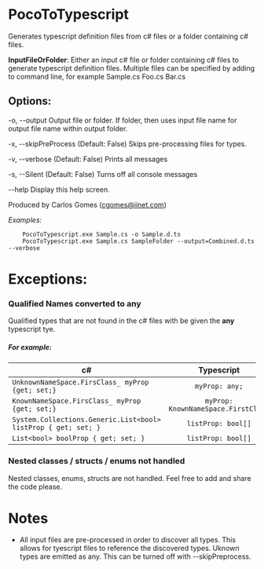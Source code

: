 # PocoToTypescript

Generates typescript definition files from c# files or a folder containing c# files.

**InputFileOrFolder**:
    Either an input c# file or folder containing c# files to generate typescript definition files.
    Multiple files can be specified by adding to command line, for example Sample.cs Foo.cs Bar.cs

## Options:

  -o, --output     Output file or folder.  If folder, then uses input file name for output file name within output folder.

  -x, --skipPreProcess (Default: False) Skips pre-processing files for types.

  -v, --verbose    (Default: False) Prints all messages

  -s, --Silent     (Default: False) Turns off all console messages

  --help           Display this help screen.

Produced by Carlos Gomes (cgomes@iinet.com)

_Examples:_
```
    PocoToTypescript.exe Sample.cs -o Sample.d.ts
    PocoToTypescript.exe Sample.cs SampleFolder --output=Combined.d.ts --verbose
```

# Exceptions:

### Qualified Names converted to any
Qualified types that are not found in the c# files with be given the **any** typescript tye.

##### For example: 

| c#            | Typescript    |
| ------------- |:-------------:|
| `UnknownNameSpace.FirsClass_ myProp {get; set;}`      | `myProp: any;` |
| `KnownNameSpace.FirsClass_ myProp {get; set;}`      | `myProp: KnownNameSpace.FirstClass` |
| `System.Collections.Generic.List<bool> listProp { get; set; }` | `listProp: bool[]`      |
| `List<bool> boolProp { get; set; }` | `listProp: bool[]`      |

### Nested classes / structs / enums not handled
Nested classes, enums, structs are not handled.  Feel free to add and share the code please.

# Notes

* All input files are pre-processed in order to discover all types.  This allows for tyescript files to reference the discovered types.  Uknown types are emitted as any.  This can be turned off with --skipPreprocess.



